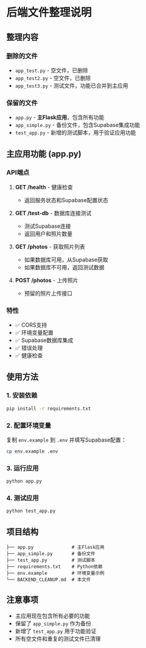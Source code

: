 # 后端文件整理说明

## 整理内容

### 删除的文件
- `app_test.py` - 空文件，已删除
- `app_test2.py` - 空文件，已删除  
- `app_test3.py` - 测试文件，功能已合并到主应用

### 保留的文件
- `app.py` - **主Flask应用**，包含所有功能
- `app_simple.py` - 备份文件，包含Supabase集成功能
- `test_app.py` - 新增的测试脚本，用于验证应用功能

## 主应用功能 (app.py)

### API端点
1. **GET /health** - 健康检查
   - 返回服务状态和Supabase配置状态

2. **GET /test-db** - 数据库连接测试
   - 测试Supabase连接
   - 返回用户和照片数量

3. **GET /photos** - 获取照片列表
   - 如果数据库可用，从Supabase获取
   - 如果数据库不可用，返回测试数据

4. **POST /photos** - 上传照片
   - 预留的照片上传接口

### 特性
- ✅ CORS支持
- ✅ 环境变量配置
- ✅ Supabase数据库集成
- ✅ 错误处理
- ✅ 健康检查

## 使用方法

### 1. 安装依赖
```bash
pip install -r requirements.txt
```

### 2. 配置环境变量
复制 `env.example` 到 `.env` 并填写Supabase配置：
```bash
cp env.example .env
```

### 3. 运行应用
```bash
python app.py
```

### 4. 测试应用
```bash
python test_app.py
```

## 项目结构
```
├── app.py              # 主Flask应用
├── app_simple.py       # 备份文件
├── test_app.py         # 测试脚本
├── requirements.txt    # Python依赖
├── env.example         # 环境变量示例
└── BACKEND_CLEANUP.md  # 本文件
```

## 注意事项
- 主应用现在包含所有必要的功能
- 保留了 `app_simple.py` 作为备份
- 新增了 `test_app.py` 用于功能验证
- 所有空文件和重复的测试文件已清理 